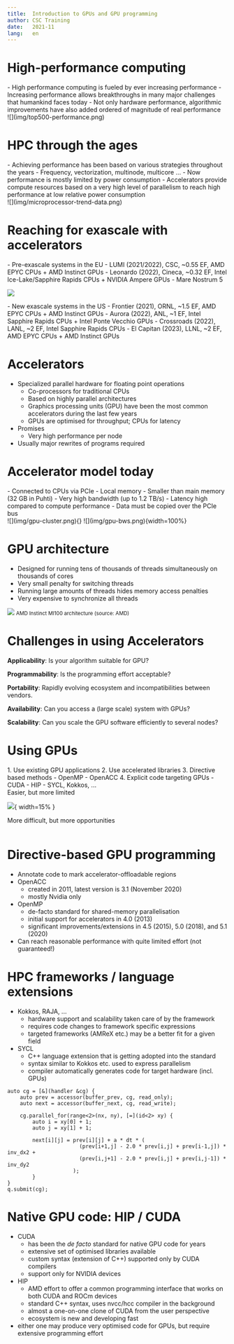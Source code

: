 ```yaml
---
title:  Introduction to GPUs and GPU programming
author: CSC Training
date:   2021-11
lang:   en
---
```


# High-performance computing

<div class="column">
- High performance computing is fueled by ever increasing performance
- Increasing performance allows breakthroughs in many major challenges that
  humankind faces today
- Not only hardware performance, algorithmic improvements have also added
  ordered of magnitude of real performance
</div>

<div class="column">
![](img/top500-performance.png)
</div>


# HPC through the ages

<div class="column">
- Achieving performance has been based on various strategies throughout the
  years
- Frequency, vectorization, multinode, multicore ...
- Now performance is mostly limited by power consumption
- Accelerators provide compute resources based on a very high level of
  parallelism to reach high performance at low relative power consumption
</div>

<div class="column">
![](img/microprocessor-trend-data.png)
</div>


# Reaching for exascale with accelerators

<div class="column">
- Pre-exascale systems in the EU
    - LUMI (2021/2022), CSC, ~0.55 EF, AMD EPYC CPUs + AMD Instinct GPUs
    - Leonardo (2022), Cineca, ~0.32 EF,
      Intel Ice-Lake/Sapphire Rapids CPUs + NVIDIA Ampere GPUs
    - Mare Nostrum 5

![](img/lumi.jpg)
</div>

<div class="column">
- New exascale systems in the US
    - Frontier (2021), ORNL, ~1.5 EF, AMD EPYC CPUs + AMD Instinct GPUs
    - Aurora (2022), ANL, ~1 EF,
      Intel Sapphire Rapids CPUs + Intel Ponte Vecchio GPUs
    - Crossroads (2022), LANL, ~2 EF, Intel Sapphire Rapids CPUs
    - El Capitan (2023), LLNL, ~2 EF, AMD EPYC CPUs + AMD Instinct GPUs
</div>


# Accelerators

- Specialized parallel hardware for floating point operations
    - Co-processors for traditional CPUs
    - Based on highly parallel architectures
    - Graphics processing units (GPU) have been the most common accelerators
      during the last few years
    - GPUs are optimised for throughput; CPUs for latency
- Promises
    - Very high performance per node
- Usually major rewrites of programs required


# Accelerator model today

<div class="column">
- Connected to CPUs via PCIe
- Local memory
    - Smaller than main memory (32 GB in Puhti)
- Very high bandwidth (up to 1.2 TB/s)
- Latency high compared to compute performance
- Data must be copied over the PCIe bus
</div>

<div class="column">
![](img/gpu-cluster.png){}
![](img/gpu-bws.png){width=100%}
</div>


# GPU architecture

- Designed for running tens of thousands of threads simultaneously on
  thousands of cores
- Very small penalty for switching threads
- Running large amounts of threads hides memory access penalties
- Very expensive to synchronize all threads

![](img/mi100-architecture.png)
<small>AMD Instinct MI100 architecture (source: AMD)</small>


# Challenges in using Accelerators

**Applicability**: Is your algorithm suitable for GPU?

**Programmability**: Is the programming effort acceptable?

**Portability**: Rapidly evolving ecosystem and incompatibilities between
vendors.

**Availability**: Can you access a (large scale) system with GPUs?

**Scalability**: Can you scale the GPU software efficiently to several nodes?


# Using GPUs

<div class="column">
1. Use existing GPU applications
2. Use accelerated libraries
3. Directive based methods
    - OpenMP
    - OpenACC
4. Explicit code targeting GPUs
    - CUDA
    - HIP
    - SYCL, Kokkos, ...
</div>

<div class="column">
Easier, but more limited

![](img/arrow.png){ width=15% }

More difficult, but more opportunities
</div>


# Directive-based GPU programming

- Annotate code to mark accelerator-offloadable regions
- OpenACC
    - created in 2011, latest version is 3.1 (November 2020)
    - mostly Nvidia only
- OpenMP
    - de-facto standard for shared-memory parallelisation
    - initial support for accelerators in 4.0 (2013)
    - significant improvements/extensions in 4.5 (2015), 5.0 (2018),
      and 5.1 (2020)
- Can reach reasonable performance with quite limited effort (not guaranteed!)


# HPC frameworks / language extensions

- Kokkos, RAJA, ...
    - hardware support and scalability taken care of by the framework
    - requires code changes to framework specific expressions
    - targeted frameworks (AMReX etc.) may be a better fit for a given field
- SYCL
    - C++ language extension that is getting adopted into the standard
    - syntax similar to Kokkos etc. used to express parallelism
    - compiler automatically generates code for target hardware (incl. GPUs)

```
auto cg = [&](handler &cg) {
    auto prev = accessor(buffer_prev, cg, read_only);
    auto next = accessor(buffer_next, cg, read_write);

    cg.parallel_for(range<2>(nx, ny), [=](id<2> xy) {
        auto i = xy[0] + 1;
        auto j = xy[1] + 1;

        next[i][j] = prev[i][j] + a * dt * (
                       (prev[i+1,j] - 2.0 * prev[i,j] + prev[i-1,j]) * inv_dx2 +
                       (prev[i,j+1] - 2.0 * prev[i,j] + prev[i,j-1]) * inv_dy2
                     );
        }
}
q.submit(cg);
```


# Native GPU code: HIP / CUDA

- CUDA
    - has been the *de facto* standard for native GPU code for years
    - extensive set of optimised libraries available
    - custom syntax (extension of C++) supported only by CUDA compilers
    - support only for NVIDIA devices
- HIP
    - AMD effort to offer a common programming interface that works on
      both CUDA and ROCm devices
    - standard C++ syntax, uses nvcc/hcc compiler in the background
    - almost a one-on-one clone of CUDA from the user perspective
    - ecosystem is new and developing fast
- either one may produce very optimised code for GPUs, but require extensive
  programming effort
